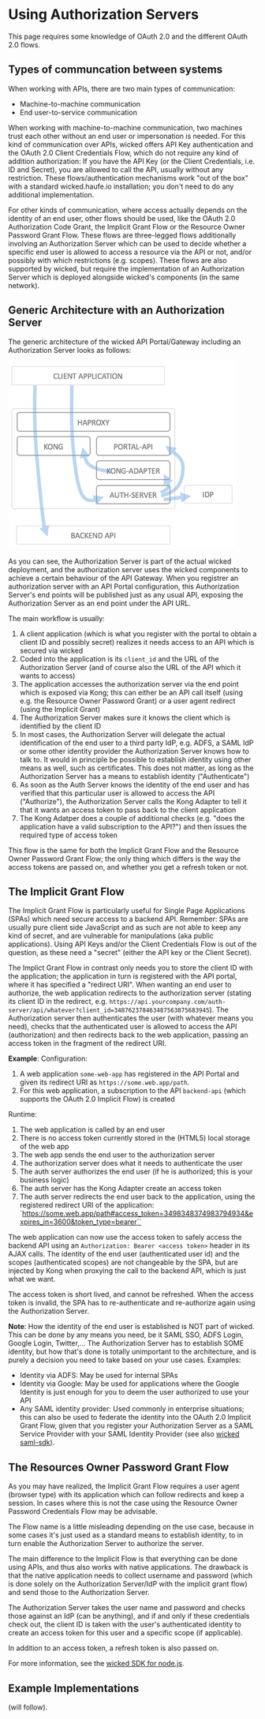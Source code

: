 # Using Authorization Servers

This page requires some knowledge of OAuth 2.0 and the different OAuth 2.0 flows.

## Types of communcation between systems

When working with APIs, there are two main types of communication:

* Machine-to-machine communication
* End user-to-service communication

When working with machine-to-machine communication, two machines trust each other without an end user or impersonation is needed. For this kind of communication over APIs, wicked offers API Key authentication and the OAuth 2.0 Client Credentials Flow, which do not require any kind of addition authorization: If you have the API Key (or the Client Credentials, i.e. ID and Secret), you are allowed to call the API, usually without any restriction. These flows/authentication mechanisms work "out of the box" with a standard wicked.haufe.io installation; you don't need to do any additional implementation.

For other kinds of communication, where access actually depends on the identity of an end user, other flows should be used, like the OAuth 2.0 Authorization Code Grant, the Implicit Grant Flow or the Resource Owner Password Grant Flow. These flows are three-legged flows additionally involving an Authorization Server which can be used to decide whether a specific end user is allowed to access a resource via the API or not, and/or possibly with which restrictions (e.g. scopes). These flows are also supported by wicked, but require the implementation of an Authorization Server which is deployed alongside wicked's components (in the same network).

## Generic Architecture with an Authorization Server

The generic architecture of the wicked API Portal/Gateway including an Authorization Server looks as follows:

![Auth Server Architecture](images/auth-server-architecture.png)

As you can see, the Authorization Server is part of the actual wicked deployment, and the authorization server uses the wicked components to achieve a certain behaviour of the API Gateway. When you registrer an authorization server with an API Portal configuration, this Authorization Server's end points will be published just as any usual API, exposing the Authorization Server as an end point under the API URL.

The main workflow is usually:

1. A client application (which is what you register with the portal to obtain a client ID and possibly secret) realizes it needs access to an API which is secured via wicked
2. Coded into the application is its `client_id` and the URL of the Authorization Server (and of course also the URL of the API which it wants to access)
3. The application accesses the authorization server via the end point which is exposed via Kong; this can either be an API call itself (using e.g. the Resource Owner Password Grant) or a user agent redirect (using the Implicit Grant)
4. The Authorization Server makes sure it knows the client which is identified by the client ID
5. In most cases, the Authorization Server will delegate the actual identification of the end user to a third party IdP, e.g. ADFS, a SAML IdP or some other identity provider the Authorization Server knows how to talk to. It would in principle be possible to establish identity using other means as well, such as certificates. This does not matter, as long as the Authorization Server has a means to establish identity ("Authenticate")
6. As soon as the Auth Server knows the identity of the end user and has verified that this particular user is allowed to access the API ("Authorize"), the Authorization Server calls the Kong Adapter to tell it that it wants an access token to pass back to the client application
7. The Kong Adatper does a couple of additional checks (e.g. "does the application have a valid subscription to the API?") and then issues the required type of access token

This flow is the same for both the Implicit Grant Flow and the Resource Owner Password Grant Flow; the only thing which differs is the way the access tokens are passed on, and whether you get a refresh token or not.

## The Implicit Grant Flow

The Implicit Grant Flow is particularly useful for Single Page Applications (SPAs) which need secure access to a backend API. Remember: SPAs are usually pure client side JavaScript and as such are not able to keep any kind of secret, and are vulnerable for manipulations (aka public applications). Using API Keys and/or the Client Credentials Flow is out of the question, as these need a "secret" (either the API key or the Client Secret).

The Implict Grant Flow in contrast only needs you to store the client ID with the application; the application in turn is registered with the API portal, where it has specified a "redirect URI". When wanting an end user to authorize, the web application redirects to the authorization server (stating its client ID in the redirect, e.g. `https://api.yourcompany.com/auth-server/api/whatever?client_id=348762378463487563875683945`). The Authorization server then authenticates the user (with whatever means you need), checks that the authenticated user is allowed to access the API (authorization) and then redirects back to the web application, passing an access token in the fragment of the redirect URI.

**Example**: Configuration:

1. A web application `some-web-app` has registered in the API Portal and given its redirect URI as `https://some.web.app/path`.
2. For this web application, a subscription to the API `backend-api` (which supports the OAuth 2.0 Implicit Flow) is created
 
Runtime:

1. The web application is called by an end user
2. There is no access token currently stored in the (HTML5) local storage of the web app
3. The web app sends the end user to the authorization server
4. The authorization server does what it needs to authenticate the user
5. The auth server authorizes the end user (if he is authorized; this is your business logic)
6. The auth server has the Kong Adapter create an access token
7. The auth server redirects the end user back to the application, using the registered redirect URI of the application: `https://some.web.app/path#access_token=3498348374983794934&expires_in=3600&token_type=bearer``

The web application can now use the access token to safely access the backend API using an `Authorization: Bearer <access token>` header in its AJAX calls. The identity of the end user (authenticated user id) and the scopes (authenticated scopes) are not changeable by the SPA, but are injected by Kong when proxying the call to the backend API, which is just what we want.

The access token is short lived, and cannot be refreshed. When the access token is invalid, the SPA has to re-authenticate and re-authorize again using the Authorization Server.

**Note**: How the identity of the end user is established is NOT part of wicked. This can be done by any means you need, be it SAML SSO, ADFS Login, Google Login, Twitter,... The Authorization Server has to establish SOME identity, but how that's done is totally unimportant to the architecture, and is purely a decision you need to take based on your use cases. Examples:

* Identity via ADFS: May be used for internal SPAs
* Identity via Google: May be used for applications where the Google Identity is just enough for you to deem the user authorized to use your API
* Any SAML identity provider: Used commonly in enterprise situations; this can also be used to federate the identity into the OAuth 2.0 Implicit Grant Flow, given that you register your Authorization Server as a SAML Service Provider with your SAML Identity Provider (see also [wicked saml-sdk](https://www.npmjs.com/package/wicked-saml)).

## The Resources Owner Password Grant Flow

As you may have realized, the Implicit Grant Flow requires a user agent (browser type) with its application which can follow redirects and keep a session. In cases where this is not the case using the Resource Owner Password Credentials Flow may be advisable.

The Flow name is a little misleading depending on the use case, because in some cases it's just used as a standard means to establish identity, to in turn enable the Authorization Server to authorize the server.

The main difference to the Implicit Flow is that everything can be done using APIs, and thus also works with native applications. The drawback is that the native application needs to collect username and password (which is done solely on the Authorization Server/IdP with the implicit grant flow) and send those to the Authorization Server.

The Authorization Server takes the user name and password and checks those against an IdP (can be anything), and if and only if these credentials check out, the client ID is taken with the user's authenticated identity to create an access token for this user and a specific scope (if applicable).

In addition to an access token, a refresh token is also passed on.

For more information, see the [wicked SDK for node.js](https://www.npmjs.com/package/wicked-sdk).

## Example Implementations

(will follow).